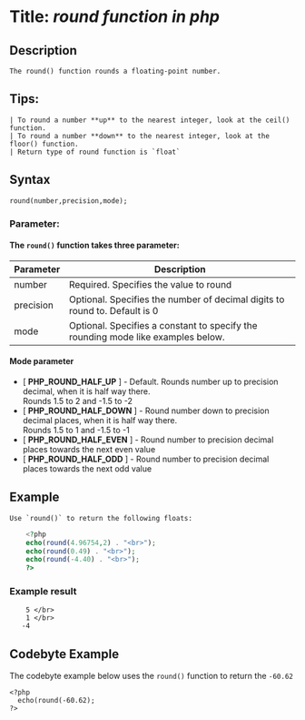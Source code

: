 # Title:     _round function in php_

## Description
    The round() function rounds a floating-point number.
    
## Tips:
    | To round a number **up** to the nearest integer, look at the ceil() function.
    | To round a number **down** to the nearest integer, look at the floor() function.
    | Return type of round function is `float`

##  Syntax
```pseudo
round(number,precision,mode);
```

### Parameter:

#### The `round()` function takes three parameter:

| Parameter | Description |
| ------ | ------ |
| number | Required. Specifies the value to round |
| precision | Optional. Specifies the number of decimal digits to round to. Default is 0 |
| mode | Optional. Specifies a constant to specify the rounding mode like examples below.|


#### Mode parameter

- [ **PHP_ROUND_HALF_UP** ] - Default. Rounds number up to precision decimal, when it is half way there. </br> Rounds 1.5 to 2 and -1.5 to -2
- [ **PHP_ROUND_HALF_DOWN** ] - Round number down to precision decimal places, when it is half way there. </br> Rounds 1.5 to 1 and -1.5 to -1
- [ **PHP_ROUND_HALF_EVEN** ] - Round number to precision decimal places towards the next even value
- [ **PHP_ROUND_HALF_ODD** ] - Round number to precision decimal places towards the next odd value

## Example
    Use `round()` to return the following floats:
    
```php
    <?php
    echo(round(4.96754,2) . "<br>");
    echo(round(0.49) . "<br>");
    echo(round(-4.40) . "<br>");
    ?>
```

### Example result
```shell
    5 </br>
    1 </br>
   -4
```

## Codebyte Example
The codebyte example below uses the `round()` function to return the `-60.62`

```codebyte/php
<?php
  echo(round(-60.62);
?>
```

